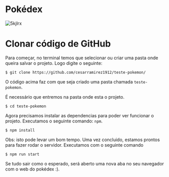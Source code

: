 
# Pokédex

![5kjlrx](https://user-images.githubusercontent.com/34248728/130494909-98c637c0-ec01-4b41-8b87-726852ea731c.gif)

# Clonar código de GitHub

Para começar, no terminal temos que selecionar ou criar uma pasta onde queira salvar o projeto. Logo digite o seguinte:
<pre><code>$ git <span class="hljs-keyword">clone</span> <span class="hljs-title">https</span>://github.com/cesarramirez1912/teste-pokemon/
</code></pre>

O código acima faz com que seja criado uma pasta chamada <code>teste-pokemon</code>.</p>
É necessário que entremos na pasta onde esta o projeto.
<pre><code>$ cd teste-<span class="hljs-keyword">pokemon
</span></code></pre>
Agora precisamos instalar as dependencias para poder ver funcionar o projeto. Executamos o seguinte comando: <code>npm</code>.</p>
<pre><code>$ npm <span class="hljs-keyword">install</span>
</code></pre>

Obs: isto pode levar um bom tempo.
Uma vez concluido, estamos prontos para fazer rodar o servidor. Executamos com o seguinte comando </p>
<pre><code>$ npm <span class="hljs-built_in">run</span> start
</code></pre>
Se tudo sair como o esperado, será aberto uma nova aba no seu navegador com o web do pokédex :).


